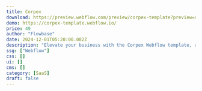 ```yaml
---
title: Corpex
download: https://preview.webflow.com/preview/corpex-template?preview=d555fb42357df75d6b1743b18905dab3
demo: https://corpex-template.webflow.io/
price: 49
author: "Flowbase"
date: 2024-12-01T05:20:00.082Z
description: "Elevate your business with the Corpex Webflow template, and create a striking, futuristic website that captures the essence of modern innovation and professionalism."
ssg: ["Webflow"]
css: []
ui: []
cms: []
category: [SaaS]
draft: false
---
```

